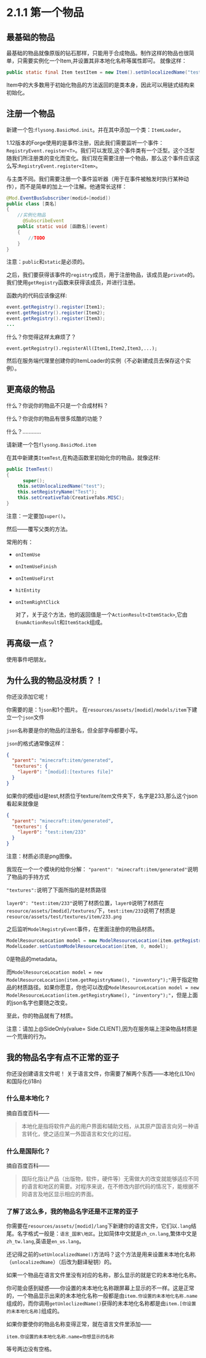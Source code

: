# 2.1.1 第一个物品

## 最基础的物品
最基础的物品就像原版的钻石那样，只能用于合成物品。制作这样的物品也很简单，只需要实例化一个Item,并设置其非本地化名称等属性即可。
就像这样：

```java
public static final Item testItem = new Item().setUnlocalizedName("test").setRegistryName("Test").setCreativeTab(CreativeTabs.MISC);
```
Item中的大多数用于初始化物品的方法返回的是类本身，因此可以用链式结构来初始化。  

## 注册一个物品
新建一个包:`flysong.BasicMod.init`。并在其中添加一个类：`ItemLoader`。

1.12版本的Forge使用的是事件注册，因此我们需要监听一个事件：`RegistryEvent.register<T>`。我们可以发现,这个事件类有一个泛型。这个泛型随我们所注册类的变化而变化。我们现在需要注册一个物品，那么这个事件应该这么写:`RegistryEvent.register<Item>`。

与主类不同。我们需要注册一个事件监听器（用于在事件被触发时执行某种动作），而不是简单的加上一个注解。他通常长这样：

```java
@Mod.EventBusSubscriber(modid=[modid])
public class [类名]
{
	//实例化物品
	  @SubscribeEvent
    public static void [函数名](event)
    {
        //TODO    
    }
}
```

注意：`public`和`static`是必须的。

之后，我们要获得该事件的`registry`成员，用于注册物品，该成员是`private`的。我们使用`getRegistry`函数来获得该成员，并进行注册。

函数内的代码应该像这样:

```java
event.getRegistry().register(Item1);
event.getRegistry().register(Item2);
event.getRegistry().register(Item3);
...
```

什么？你觉得这样太麻烦了？

`event.getRegistry().registerAll(Item1,Item2,Item3,...);`

然后在服务端代理里创建你的ItemLoader的实例（不必新建成员去保存这个实例）。

## 更高级的物品

什么？你说你的物品不只是一个合成材料？

什么？你说你的物品有很多炫酷的功能？

什么？............

请新建一个包`flysong.BasicMod.item`

在其中新建类`ItemTest`,在构造函数里初始化你的物品，就像这样:

```java
public ItemTest()
{
	  super();
    this.setUnlocalizedName("test");
    this.setRegistryName("Test");
    this.setCreativeTab(CreativeTabs.MISC);
}
```

注意：一定要加`super()`。

然后——覆写父类的方法。

常用的有：

* `onItemUse`

* `onItemUseFinish`

* `onItemUseFirst`

* `hitEntity`

* `onItemRightClick`

  对了，关于这个方法，他的返回值是一个`ActionResult<ItemStack>`,它由`EnumActionResult`和`ItemStack`组成。

## 再高级一点？

使用事件吧朋友。

## 为什么我的物品没材质？！

你还没添加它呢！

你需要的是：1`json`和1个图片。
在`resources/assets/[modid]/models/item`下建立一个`json`文件

`json`名称要是你的物品的注册名，但全部字母都要小写。

`json`的格式通常像这样：
```json
{
  "parent": "minecraft:item/generated",
  "textures": {
    "layer0": "[modid]:[textures file]"
  }
}
```
如果你的模组id是test,材质位于texture/item文件夹下，名字是233,那么这个json看起来就像是
```json
{
  "parent": "minecraft:item/generated",
  "textures": {
    "layer0": "test:item/233"
  }
}
```
注意：材质必须是png图像。

我现在一个一个模块的给你分解：
`"parent": "minecraft:item/generated"`说明了物品的手持方式

`"textures":`说明了下面所指的是材质路径

`layer0": "test:item/233"`说明了材质位置，`layer0`说明了材质在`resource/assets/[modid]/textures/`下，`test:item/233`说明了材质是`resource/assets/test/textures/item/233.png`

之后监听`ModelRegistryEvent`事件，在里面注册你的物品材质。

```java
ModelResourceLocation model = new ModelResourceLocation(item.getRegistryName(), "inventory");
ModelLoader.setCustomModelResourceLocation(item, 0, model);
```

0是物品的metadata。

而`ModelResourceLocation model = new ModelResourceLocation(item.getRegistryName(), "inventory");"`用于指定物品的材质路径。如果你愿意，你也可以改成`ModelResourceLocation model = new ModelResourceLocation(item.getRegistryName(), "inventory");"`，但是上面的json名字也要随之改变。

至此，你的物品就有了材质。

注意：请加上@SideOnly(value= Side.CLIENT),因为在服务端上渲染物品材质是一个荒唐的行为。

## 我的物品名字有点不正常的亚子

你还没创建语言文件呢！
关于语言文件，你需要了解两个东西——本地化(L10n)和国际化(i18n)

### 什么是本地化？
摘自百度百科——
> 本地化是指将软件产品的用户界面和辅助文档，从其原产国语言向另一种语言转化，使之适应某一外国语言和文化的过程。

### 什么是国际化？
摘自百度百科——
> 国际化指让产品（出版物，软件，硬件等）无需做大的改变就能够适应不同的语言和地区的需要。对程序来说，在不修改内部代码的情况下，能根据不同语言及地区显示相应的界面。

### 了解了这么多，我的物品名字还是不正常的亚子

你需要在`resources/assets/[modid]/lang`下新建你的语言文件，它们以`.lang`结尾。名字格式一般是：`语言_国家\地区`。比如简体中文就是`zh_cn.lang`,繁体中文是`zh_tw.lang`,英语是`en_us.lang`。

还记得之前的`setUnlocalizedName()`方法吗？这个方法是用来设置未本地化名称（`unlocalizedName`）（后改为翻译秘钥）的。

如果一个物品在语言文件里没有对应的名称，那么显示的就是它的未本地化名称。

你可能会感到疑惑——你设置的未本地化名称跟屏幕上显示的不一样。这是正常的，一个物品显示出来的未本地化名称一般都是由`item.你设置的未本地化名称.name`组成的，而你调用`getUnloclizedName()`获得的未本地化名称都是由`item.[你设置的未本地化名称]`组成的。

如果你要使你的物品名称变得正常，就在语言文件里添加——

`item.你设置的未本地化名称.name=你想显示的名称`

等号两边没有空格。

